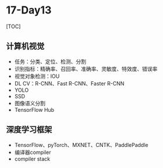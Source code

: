 # 17-Day13



[TOC]

## 计算机视觉

- 任务：分类、定位、检测、分割
- 识别指标：精确率、召回率、准确率、灵敏度、特效度、错误率
- 视觉对象检测：IOU
- DL CV：R-CNN、Fast R-CNN、Faster R-CNN
- YOLO
- SSD
- 图像语义分割
- TensorFlow Hub

## 深度学习框架

- TensorFlow、pyTorch、MXNET、CNTK、PaddlePaddle
- 编译器compiler
- compiler stack